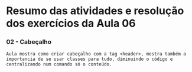 # Resumo das atividades e resolução dos exercícios da Aula 06 #

### 02 - Cabeçalho ###
    Aula mostra como criar cabeçalho com a tag <header>, mostra também a importancia de se usar classes para tudo, diminuindo o código e centralizando num comando só o conteúdo.